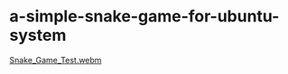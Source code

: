 # a-simple-snake-game-for-ubuntu-system
[Snake_Game_Test.webm](https://user-images.githubusercontent.com/73737391/218708995-c7b276ac-f836-47c1-bb52-33aff8b28210.webm)
